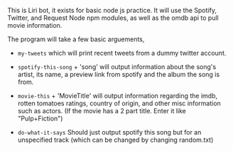 This is Liri bot, it exists for basic node js practice. It will use the Spotify, Twitter, and Request Node npm modules, as well as the omdb api to pull movie information.

The program will take a few basic arguements,

* `my-tweets` which will print recent tweets from a dummy twitter account.

* `spotify-this-song` + 'song' will output information about the song's artist, its name, a preview link from spotify and the album the song is from.

* `movie-this` + 'MovieTitle' will output information regarding the imdb, rotten tomatoes ratings, country of origin, and other misc information such as actors.
	(If the movie has a 2 part title. Enter it like "Pulp+Fiction")

* `do-what-it-says` Should just output spotify this song but for an unspecified track (which can be changed by changing random.txt)